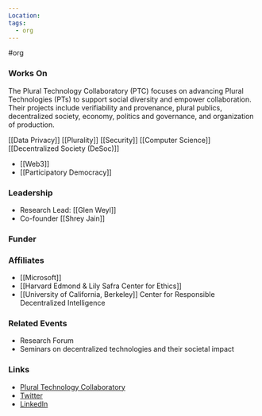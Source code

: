 ```yaml
---
Location: 
tags:
  - org
---
```

#org

### Works On
The Plural Technology Collaboratory (PTC) focuses on advancing Plural Technologies (PTs) to support social diversity and empower collaboration. Their projects include verifiability and provenance, plural publics, decentralized society, economy, politics and governance, and organization of production.

[[Data Privacy]]
[[Plurality]]
[[Security]]
[[Computer Science]]
[[Decentralized Society (DeSoc)]]

- [[Web3]]
- [[Participatory Democracy]]

### Leadership
- Research Lead: [[Glen Weyl]]
- Co-founder [[Shrey Jain]]

### Funder

### Affiliates
- [[Microsoft]]
- [[Harvard Edmond & Lily Safra Center for Ethics]]
- [[University of California, Berkeley]] Center for Responsible Decentralized Intelligence

### Related Events
- Research Forum
- Seminars on decentralized technologies and their societal impact

### Links
- [Plural Technology Collaboratory](https://www.microsoft.com/en-us/research/group/plural-technology-collaboratory/)
- [Twitter](https://twitter.com/MSFTResearch)
- [LinkedIn](https://www.linkedin.com/company/microsoft-research/)